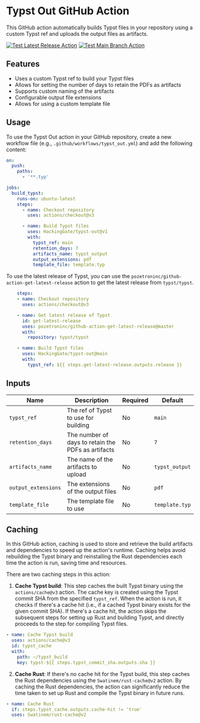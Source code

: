 # Typst Out GitHub Action
This GitHub action automatically builds Typst files in your repository using a custom Typst ref and uploads the output files as artifacts.

[![Test Latest Release Action](https://github.com/HackingGate/typst-out/actions/workflows/test_latest_release.yml/badge.svg)](https://github.com/HackingGate/typst-out/actions/workflows/test_latest_release.yml)
[![Test Main Branch Action](https://github.com/HackingGate/typst-out/actions/workflows/test_main_branch.yml/badge.svg)](https://github.com/HackingGate/typst-out/actions/workflows/test_main_branch.yml)

## Features

- Uses a custom Typst ref to build your Typst files
- Allows for setting the number of days to retain the PDFs as artifacts
- Supports custom naming of the artifacts
- Configurable output file extensions
- Allows for using a custom template file

## Usage

To use the Typst Out action in your GitHub repository, create a new workflow file (e.g., `.github/workflows/typst_out.yml`) and add the following content:

```yaml
on:
  push:
    paths:
      - '**.typ'

jobs:
  build_typst:
    runs-on: ubuntu-latest
    steps:
      - name: Checkout repository
        uses: actions/checkout@v3

      - name: Build Typst files
        uses: HackingGate/typst-out@v1
        with:
          typst_ref: main
          retention_days: 7
          artifacts_name: typst_output
          output_extensions: pdf
          template_file: template.typ
```

To use the latest release of Typst, you can use the `pozetroninc/github-action-get-latest-release` action to get the latest release from `typst/typst`.

```yaml
    steps:
    - name: Checkout repository
      uses: actions/checkout@v3

    - name: Get latest release of Typst
      id: get-latest-release
      uses: pozetroninc/github-action-get-latest-release@master
      with:
        repository: typst/typst

    - name: Build Typst files
      uses: HackingGate/typst-out@main
      with:
        typst_ref: ${{ steps.get-latest-release.outputs.release }}
```

## Inputs

| Name | Description | Required | Default |
| --- | --- | --- | --- |
| `typst_ref` | The ref of Typst to use for building | No | `main` |
| `retention_days` | The number of days to retain the PDFs as artifacts | No | `7` |
| `artifacts_name` | The name of the artifacts to upload | No | `typst_output` |
| `output_extensions` | The extensions of the output files | No | `pdf` |
| `template_file` | The template file to use | No | `template.typ` |

## Caching

In this GitHub action, caching is used to store and retrieve the build artifacts and dependencies to speed up the action's runtime. Caching helps avoid rebuilding the Typst binary and reinstalling the Rust dependencies each time the action is run, saving time and resources.

There are two caching steps in this action:

1. **Cache Typst build**: This step caches the built Typst binary using the `actions/cache@v3` action. The cache key is created using the Typst commit SHA from the specified `typst_ref`. When the action is run, it checks if there's a cache hit (i.e., if a cached Typst binary exists for the given commit SHA). If there's a cache hit, the action skips the subsequent steps for setting up Rust and building Typst, and directly proceeds to the step for compiling Typst files.

```yaml
- name: Cache Typst build
  uses: actions/cache@v3
  id: typst_cache
  with:
    path: ~/typst_build
    key: typst-${{ steps.typst_commit_sha.outputs.sha }}
```

2. **Cache Rust**: If there's no cache hit for the Typst build, this step caches the Rust dependencies using the `Swatinem/rust-cache@v2` action. By caching the Rust dependencies, the action can significantly reduce the time taken to set up Rust and compile the Typst binary in future runs.

```yaml
- name: Cache Rust
  if: steps.typst_cache.outputs.cache-hit != 'true'
  uses: Swatinem/rust-cache@v2
```
